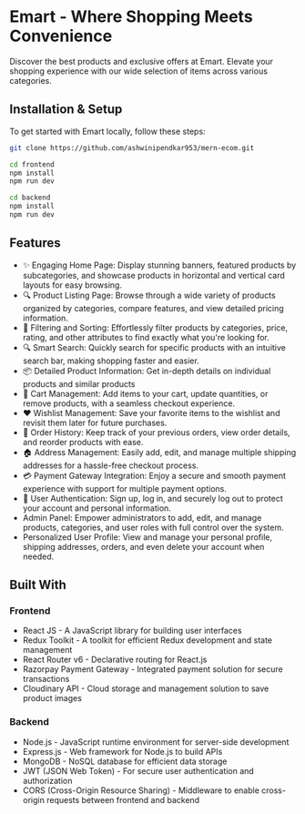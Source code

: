 # Emart - Where Shopping Meets Convenience

Discover the best products and exclusive offers at Emart. Elevate your shopping experience with our wide selection of items across various categories.

## Installation & Setup

To get started with Emart locally, follow these steps:

```bash
git clone https://github.com/ashwinipendkar953/mern-ecom.git
```

```bash
cd frontend
npm install
npm run dev
```

```bash
cd backend
npm install
npm run dev
```

## Features

- ✨ Engaging Home Page: Display stunning banners, featured products by subcategories, and showcase products in horizontal and vertical card layouts for easy browsing.
- 🔍 Product Listing Page: Browse through a wide variety of products organized by categories, compare features, and view detailed pricing information.
- 🔧 Filtering and Sorting: Effortlessly filter products by categories, price, rating, and other attributes to find exactly what you're looking for.
- 🔍 Smart Search: Quickly search for specific products with an intuitive search bar, making shopping faster and easier.
- 📦 Detailed Product Information: Get in-depth details on individual products and similar products
- 🛒 Cart Management: Add items to your cart, update quantities, or remove products, with a seamless checkout experience.
- ❤️ Wishlist Management: Save your favorite items to the wishlist and revisit them later for future purchases.
- 📝 Order History: Keep track of your previous orders, view order details, and reorder products with ease.
- 🏠 Address Management: Easily add, edit, and manage multiple shipping addresses for a hassle-free checkout process.
- 💳 Payment Gateway Integration: Enjoy a secure and smooth payment experience with support for multiple payment options.
- 🔑 User Authentication: Sign up, log in, and securely log out to protect your account and personal information.
- Admin Panel: Empower administrators to add, edit, and manage products, categories, and user roles with full control over the system.
- Personalized User Profile: View and manage your personal profile, shipping addresses, orders, and even delete your account when needed.

## Built With

### Frontend

- React JS - A JavaScript library for building user interfaces
- Redux Toolkit - A toolkit for efficient Redux development and state management
- React Router v6 - Declarative routing for React.js
- Razorpay Payment Gateway - Integrated payment solution for secure transactions
- Cloudinary API - Cloud storage and management solution to save product images

### Backend

- Node.js - JavaScript runtime environment for server-side development
- Express.js - Web framework for Node.js to build APIs
- MongoDB - NoSQL database for efficient data storage
- JWT (JSON Web Token) - For secure user authentication and authorization
- CORS (Cross-Origin Resource Sharing) - Middleware to enable cross-origin requests between frontend and backend
